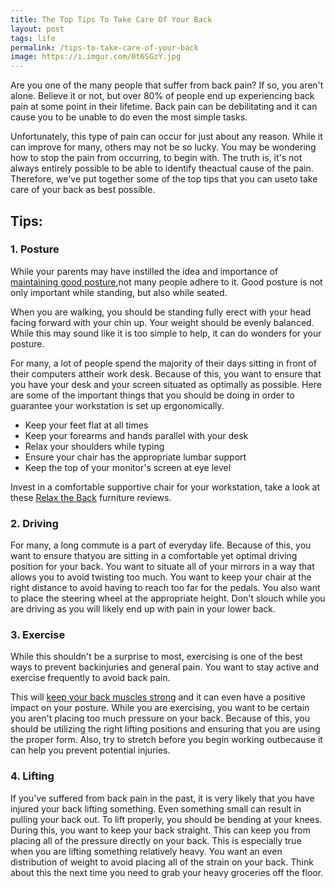 ```yaml
---
title: The Top Tips To Take Care Of Your Back
layout: post
tags: life
permalink: /tips-to-take-care-of-your-back
image: https://i.imgur.com/0t6SGzY.jpg
--- 
```


Are you one of the many people that suffer from back pain? If so, you aren't alone. Believe it or not, but over 80% of people end up experiencing back pain at some point in their lifetime. Back pain can be debilitating and it can cause you to be unable to do even the most simple tasks.

Unfortunately, this type of pain can occur for just about any reason. While it can improve for many, others may not be so lucky. You may be wondering how to stop the pain from occurring, to begin with. The truth is, it's not always entirely possible to be able to identify theactual cause of the pain. Therefore, we've put together some of the top tips that you can useto take care of your back as best possible.

## Tips:

### 1. Posture

While your parents may have instilled the idea and importance of [maintaining good posture](https://acatoday.org/content/posture-power-how-to-correct-your-body-alignment),not many people adhere to it. Good posture is not only important while standing, but also while seated.

When you are walking, you should be standing fully erect with your head facing forward with your chin up. Your weight should be evenly balanced. While this may sound like it is too simple to help, it can do wonders for your posture.

For many, a lot of people spend the majority of their days sitting in front of their computers attheir work desk. Because of this, you want to ensure that you have your desk and your screen situated as optimally as possible. Here are some of the important things that you should be doing in order to guarantee your workstation is set up ergonomically.

- Keep your feet flat at all times
- Keep your forearms and hands parallel with your desk
- Relax your shoulders while typing
- Ensure your chair has the appropriate lumbar support
- Keep the top of your monitor's screen at eye level

Invest in a comfortable supportive chair for your workstation, take a look at these [Relax the Back](https://www.slumbersearch.com/living/relax-the-back-furniture-reviews) furniture reviews.

### 2. Driving

For many, a long commute is a part of everyday life. Because of this, you want to ensure thatyou are sitting in a comfortable yet optimal driving position for your back. You want to situate all of your mirrors in a way that allows you to avoid twisting too much. You want to keep your chair at the right distance to avoid having to reach too far for the pedals. You also want to place the steering wheel at the appropriate height. Don't slouch while you are driving as you will likely end up with pain in your lower back.

### 3. Exercise

While this shouldn't be a surprise to most, exercising is one of the best ways to prevent backinjuries and general pain. You want to stay active and exercise frequently to avoid back pain.

This will [keep your back muscles strong](https://www.healthline.com/health/fitness/back-strengthening-muscles-posture) and it can even have a positive impact on your posture. While you are exercising, you want to be certain you aren't placing too much pressure on your back. Because of this, you should be utilizing the right lifting positions and ensuring that you are using the proper form. Also, try to stretch before you begin working outbecause it can help you prevent potential injuries.

### 4. Lifting

If you've suffered from back pain in the past, it is very likely that you have injured your back lifting something. Even something small can result in pulling your back out. To lift properly, you should be bending at your knees. During this, you want to keep your back straight. This can keep you from placing all of the pressure directly on your back. This is especially true when you are lifting something relatively heavy. You want an even distribution of weight to avoid placing all of the strain on your back. Think about this the next time you need to grab your heavy groceries off the floor.
